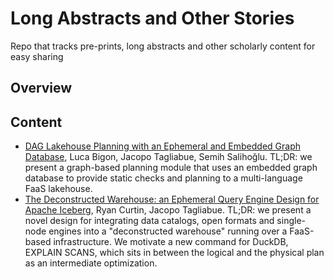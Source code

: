 # Long Abstracts and Other Stories
Repo that tracks pre-prints, long abstracts and other scholarly content for easy sharing

## Overview

## Content

* [DAG Lakehouse Planning with an Ephemeral and Embedded Graph Database](pdfs/kuzu_bauplan_lightining_2025.pdf), Luca Bigon, Jacopo Tagliabue, Semih Salihoğlu. TL;DR: we present a
graph-based planning module that uses an embedded graph database to provide static checks and planning to a multi-language FaaS lakehouse.
* [The Deconstructed Warehouse: an Ephemeral Query Engine Design for Apache Iceberg](pdfs/duckdb_parser_lightining_2025.pdf), Ryan Curtin, Jacopo Tagliabue. TL;DR: we present a novel design for integrating data catalogs, open formats and single-node engines into a "deconstructed warehouse" running over a FaaS-based infrastructure. We motivate a new command for DuckDB, EXPLAIN SCANS, which sits in between the logical and the physical plan as an intermediate optimization.
